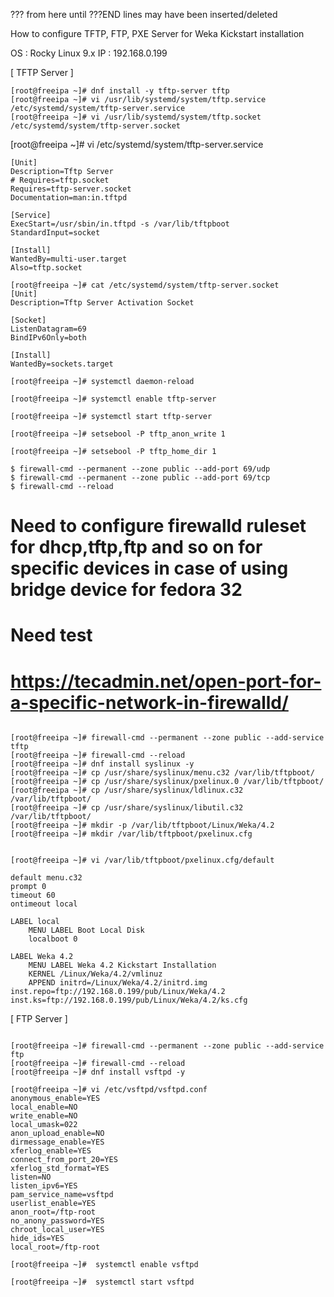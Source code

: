 ??? from here until ???END lines may have been inserted/deleted


How to configure TFTP, FTP, PXE Server for Weka Kickstart installation


OS : Rocky Linux 9.x
IP : 192.168.0.199



[ TFTP Server ]
~~~
[root@freeipa ~]# dnf install -y tftp-server tftp
[root@freeipa ~]# vi /usr/lib/systemd/system/tftp.service /etc/systemd/system/tftp-server.service
[root@freeipa ~]# vi /usr/lib/systemd/system/tftp.socket /etc/systemd/system/tftp-server.socket
~~~



[root@freeipa ~]# vi /etc/systemd/system/tftp-server.service
~~~
[Unit]
Description=Tftp Server
# Requires=tftp.socket
Requires=tftp-server.socket
Documentation=man:in.tftpd

[Service]
ExecStart=/usr/sbin/in.tftpd -s /var/lib/tftpboot
StandardInput=socket

[Install]
WantedBy=multi-user.target
Also=tftp.socket
~~~



~~~
[root@freeipa ~]# cat /etc/systemd/system/tftp-server.socket
[Unit]
Description=Tftp Server Activation Socket

[Socket]
ListenDatagram=69
BindIPv6Only=both

[Install]
WantedBy=sockets.target

[root@freeipa ~]# systemctl daemon-reload

[root@freeipa ~]# systemctl enable tftp-server

[root@freeipa ~]# systemctl start tftp-server

[root@freeipa ~]# setsebool -P tftp_anon_write 1

[root@freeipa ~]# setsebool -P tftp_home_dir 1
~~~


~~~
$ firewall-cmd --permanent --zone public --add-port 69/udp
$ firewall-cmd --permanent --zone public --add-port 69/tcp
$ firewall-cmd --reload
~~~

# Need to configure firewalld ruleset for dhcp,tftp,ftp and so on for specific devices in case of using bridge device for fedora 32

# Need test
# https://tecadmin.net/open-port-for-a-specific-network-in-firewalld/



~~~

[root@freeipa ~]# firewall-cmd --permanent --zone public --add-service tftp
[root@freeipa ~]# firewall-cmd --reload
[root@freeipa ~]# dnf install syslinux -y
[root@freeipa ~]# cp /usr/share/syslinux/menu.c32 /var/lib/tftpboot/
[root@freeipa ~]# cp /usr/share/syslinux/pxelinux.0 /var/lib/tftpboot/
[root@freeipa ~]# cp /usr/share/syslinux/ldlinux.c32 /var/lib/tftpboot/
[root@freeipa ~]# cp /usr/share/syslinux/libutil.c32 /var/lib/tftpboot/
[root@freeipa ~]# mkdir -p /var/lib/tftpboot/Linux/Weka/4.2
[root@freeipa ~]# mkdir /var/lib/tftpboot/pxelinux.cfg


[root@freeipa ~]# vi /var/lib/tftpboot/pxelinux.cfg/default

default menu.c32
prompt 0
timeout 60
ontimeout local

LABEL local
    MENU LABEL Boot Local Disk
    localboot 0

LABEL Weka 4.2
    MENU LABEL Weka 4.2 Kickstart Installation
    KERNEL /Linux/Weka/4.2/vmlinuz
    APPEND initrd=/Linux/Weka/4.2/initrd.img inst.repo=ftp://192.168.0.199/pub/Linux/Weka/4.2 inst.ks=ftp://192.168.0.199/pub/Linux/Weka/4.2/ks.cfg
~~~







[ FTP Server ]
~~~

[root@freeipa ~]# firewall-cmd --permanent --zone public --add-service ftp
[root@freeipa ~]# firewall-cmd --reload
[root@freeipa ~]# dnf install vsftpd -y

[root@freeipa ~]# vi /etc/vsftpd/vsftpd.conf
anonymous_enable=YES
local_enable=NO
write_enable=NO
local_umask=022
anon_upload_enable=NO
dirmessage_enable=YES
xferlog_enable=YES
connect_from_port_20=YES
xferlog_std_format=YES
listen=NO
listen_ipv6=YES
pam_service_name=vsftpd
userlist_enable=YES
anon_root=/ftp-root
no_anony_password=YES
chroot_local_user=YES
hide_ids=YES
local_root=/ftp-root

[root@freeipa ~]#  systemctl enable vsftpd

[root@freeipa ~]#  systemctl start vsftpd
~~~


